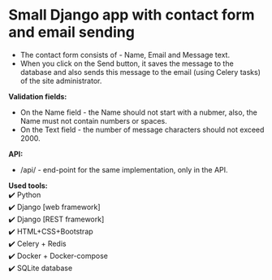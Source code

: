 # Small Django app with contact form and email sending

- The contact form consists of - Name, Email and Message text.
- When you click on the Send button, it saves the message to the database and also sends this message to the email (using Celery tasks) of
  the site administrator.

__Validation fields:__

- On the Name field - the Name should not start with a nubmer, also, the Name must not contain numbers or spaces.
- On the Text field - the number of message characters should not exceed 2000.

__API:__

- /api/ - end-point for the same implementation, only in the API.

__Used tools:__    
:heavy_check_mark: Python    
:heavy_check_mark: Django [web framework]    
:heavy_check_mark: Django [REST framework]    
:heavy_check_mark: HTML+CSS+Bootstrap    
:heavy_check_mark: Celery + Redis    
:heavy_check_mark: Docker + Docker-compose    
:heavy_check_mark: SQLite database    
